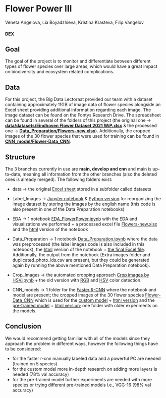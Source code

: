 # Flower Power III 
Veneta Angelova, Lia Boyadzhieva, Kristina Krasteva, Filip Vangelov
#### [DEX](https://dex.software/project/details/172-Flower-Power-III)

## Goal 
The goal of the project is to monitor and differentiate between different types of flower species over large areas, which would have a great impact on biodiversity and ecosystem related complications. 

## Data
For this project, the Big Data Lectoraat provided our team with a dataset containing approximately 11GB of image data of flower species alongside an Excel sheet providing additional information regarding each image. The image dataset can be found on the Fontys Research Drive. The spreadsheet can be found in several of the folders of this project (the original one -> [**data/datasets/Eindhoven Flower Dataset 2021 WiP.xlsx**](https://github.com/krisxtinaa/flower-power/blob/main/data/datasets/Eindhoven%20Flower%20Dataset%202021%20WiP.xlsx) & the processed one -> [**Data_Preparation/Flowers-new.xlsx**](https://github.com/krisxtinaa/flower-power/blob/main/Data_Preparation/Flowers-new.xlsx)). Additionally, the cropped images of the 30 flower species that were used for training can be found in [**CNN_model/Flower-Data_CNN**](https://github.com/krisxtinaa/flower-power/tree/main/CNN_models/Flower-Data_CNN).

## Structure 
The 3 branches currently in use are **main, develop and cnn** and main is up-to-date, meaning all information from the other branches (also the deleted ones is already merged). The following folders exist: 
- data -> the original [Excel sheet](https://github.com/krisxtinaa/flower-power/blob/main/data/datasets/Eindhoven%20Flower%20Dataset%202021%20WiP.xlsx) stored in a subfolder called datasets

- Label_Images -> [Jupyter notebook](https://github.com/krisxtinaa/flower-power/blob/main/Label_Images/image_labeling_prototype.ipynb) & [Python version](https://github.com/krisxtinaa/flower-power/blob/main/Label_Images/image_labeling.py) for reorganizing the image dataset by storing the images by the english name (this code is also present in one of the Data Preparation notebooks) 

- EDA -> 1 notebook [EDA_FlowerPower.ipynb](https://github.com/krisxtinaa/flower-power/blob/main/EDA/EDA_FlowerPower.ipynb) with the EDA and visualizations we performed + a processed excel file [Flowers-new.xlsx](https://github.com/krisxtinaa/flower-power/blob/main/EDA/Flowers-new.xlsx) and the [html](https://github.com/krisxtinaa/flower-power/blob/main/EDA/EDA_FlowerPower.html) version of the notebook

- Data_Preparation -> 1 notebook [Data_Preparation.ipynb](https://github.com/krisxtinaa/flower-power/blob/main/Data_Preparation/Data_Preparation.ipynb) where the data was preprocessed (the label images code is also included in this notebook), the [html](https://github.com/krisxtinaa/flower-power/blob/main/Data_Preparation/Data_Preparation.html) version of the notebook + [the final Excel file](https://github.com/krisxtinaa/flower-power/blob/main/Data_Preparation/Flowers-new.xlsx). Additionally, the output from the notebook (Extra images folder and duplicated_photo_ids.csv are present, but they could be generated again by running the above mentioned Data Preparation notebook). 

- Crop_Images -> the automated cropping approach [Crop images by HSV.ipynb](https://github.com/krisxtinaa/flower-power/blob/main/Crop_Images/Crop%20images%20by%20HSV.ipynb) + the old version with [RGB](https://github.com/krisxtinaa/flower-power/blob/main/Crop_Images/crop_images_F.ipynb) and [HSV](https://github.com/krisxtinaa/flower-power/blob/main/Crop_Images/crop_images_D.ipynb) color detection. 

- CNN_models -> 1 folder for the [Faster R-CNN](https://github.com/krisxtinaa/flower-power/tree/main/CNN_models/Faster%20R-CNN) where the notebook and model are present; the cropped images of the 30 flower species [Flower-Data_CNN](https://github.com/krisxtinaa/flower-power/tree/main/CNN_models/Flower-Data_CNN) which is used for the [custom model](https://github.com/krisxtinaa/flower-power/blob/main/CNN_models/CNN%20on%2030%20flowers.ipynb) + [html version](https://github.com/krisxtinaa/flower-power/blob/main/CNN_models/CNN%20on%2030%20flowers.html) and the [pre-trained model](https://github.com/krisxtinaa/flower-power/blob/main/CNN_models/CNN_pretrained.ipynb) + [html version](https://github.com/krisxtinaa/flower-power/blob/main/CNN_models/CNN_pretrained.html); one folder with older experiments on the models.

## Conclusion 
We would recommend getting familiar with all of the models since they approach the problem in different ways, however the following things have to be considered:
 - for the faster r-cnn manually labeled data and a powerful PC are needed (trained on 5 species) 
 - for the custom model more in-depth research on adding more layers is needed (78% val accuracy)
 - for the pre-trained model further experiments are needed with more species or trying different pre-trained models i.e., VGG-16 (98% val accuracy)
